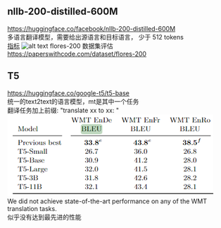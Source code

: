 ## nllb-200-distilled-600M ##
https://huggingface.co/facebook/nllb-200-distilled-600M \
多语言翻译模型，需要给出源语言和目标语言， 少于 512 tokens \
[指标](metrics.csv)
![alt text](<nllb-200和google translate api.png>)
flores-200 数据集评估
https://paperswithcode.com/dataset/flores-200
## T5 ## 
https://huggingface.co/google-t5/t5-base \
统一的text2text的语言模型，mt是其中一个任务 \
翻译任务加上前缀: "translate xx to xx: "  \
![指标](T5-bleu.png) \
We did not achieve state-of-the-art performance on any of the WMT translation tasks. \
似乎没有达到最先进的性能